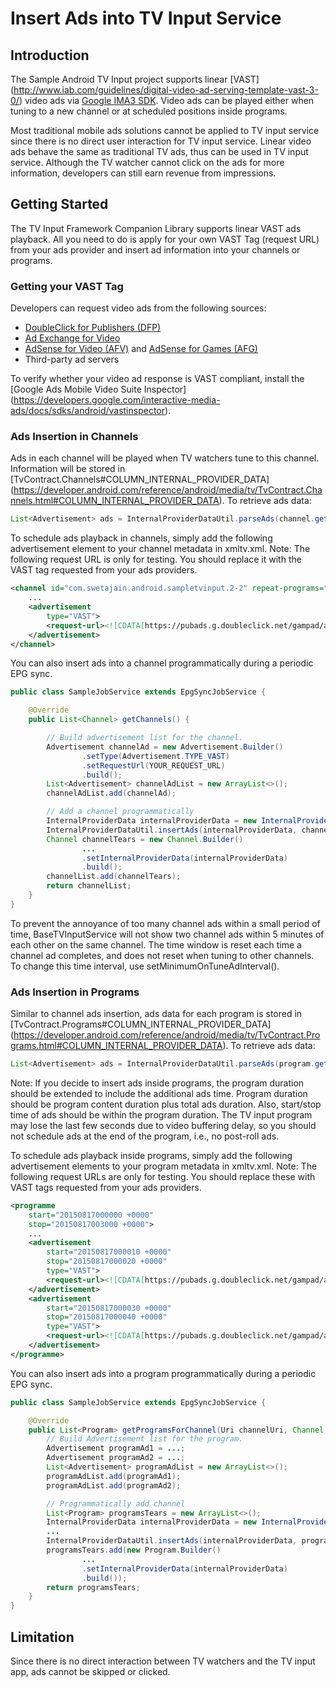 <!---
 Copyright 2016 Google Inc. All rights reserved.

 Licensed under the Apache License, Version 2.0 (the "License");
 you may not use this file except in compliance with the License.
 You may obtain a copy of the License at

      http://www.apache.org/licenses/LICENSE-2.0

 Unless required by applicable law or agreed to in writing, software
 distributed under the License is distributed on an "AS IS" BASIS,
 WITHOUT WARRANTIES OR CONDITIONS OF ANY KIND, either express or implied.
 See the License for the specific language governing permissions and
 limitations under the License.
-->
# Insert Ads into TV Input Service

## Introduction

The Sample Android TV Input project supports linear [VAST]
(http://www.iab.com/guidelines/digital-video-ad-serving-template-vast-3-0/) video ads via
[Google IMA3 SDK](https://developers.google.com/interactive-media-ads/). Video ads can be played
either when tuning to a new channel or at scheduled positions inside programs.

Most traditional mobile ads solutions cannot be applied to TV input service since there is no direct
user interaction for TV input service. Linear video ads behave the same as traditional TV ads, thus
can be used in TV input service. Although the TV watcher cannot click on the ads for more
information, developers can still earn revenue from impressions.

## Getting Started

The TV Input Framework Companion Library supports linear VAST ads playback. All you need to do is
apply for your own VAST Tag (request URL) from your ads provider and insert ad information into your
channels or programs.

### Getting your VAST Tag

Developers can request video ads from the following sources:
* [DoubleClick for Publishers (DFP)](https://www.doubleclickbygoogle.com/solutions/revenue-management/dfp/)
* [Ad Exchange for Video](https://www.doubleclickbygoogle.com/solutions/digital-marketing/ad-exchange/)
* [AdSense for Video (AFV)](https://support.google.com/adsense/answer/1705822?hl=en) and
[AdSense for Games (AFG)](https://support.google.com/adsense/answer/1705831?hl=en)
* Third-party ad servers


To verify whether your video ad response is VAST compliant, install the
[Google Ads Mobile Video Suite Inspector]
(https://developers.google.com/interactive-media-ads/docs/sdks/android/vastinspector).

### Ads Insertion in Channels

Ads in each channel will be played when TV watchers tune to this channel. Information will be
stored in [TvContract.Channels#COLUMN_INTERNAL_PROVIDER_DATA]
(https://developer.android.com/reference/android/media/tv/TvContract.Channels.html#COLUMN_INTERNAL_PROVIDER_DATA).
To retrieve ads data:

```java
List<Advertisement> ads = InternalProviderDataUtil.parseAds(channel.getInternalProviderData());
```

To schedule ads playback in channels, simply add the following advertisement element to your channel
metadata in xmltv.xml. Note: The following request URL is only for testing. You should replace it
with the VAST tag requested from your ads providers.

```xml
<channel id="com.swetajain.android.sampletvinput.2-2" repeat-programs="true">
    ...
    <advertisement
        type="VAST">
        <request-url><![CDATA[https://pubads.g.doubleclick.net/gampad/ads?sz=640x480&iu=/124319096/external/single_ad_samples&ciu_szs=300x250&impl=s&gdfp_req=1&env=vp&output=vast&unviewed_position_start=1&cust_params=deployment%3Ddevsite%26sample_ct%3Dlinear&correlator=]]></request-url>
    </advertisement>
</channel>
```

You can also insert ads into a channel programmatically during a periodic EPG sync.

```java
public class SampleJobService extends EpgSyncJobService {

    @Override
    public List<Channel> getChannels() {

        // Build advertisement list for the channel.
        Advertisement channelAd = new Advertisement.Builder()
                .setType(Advertisement.TYPE_VAST)
                .setRequestUrl(YOUR_REQUEST_URL)
                .build();
        List<Advertisement> channelAdList = new ArrayList<>();
        channelAdList.add(channelAd);

        // Add a channel programmatically
        InternalProviderData internalProviderData = new InternalProviderData();
        InternalProviderDataUtil.insertAds(internalProviderData, channelAdList);
        Channel channelTears = new Channel.Builder()
                ...
                .setInternalProviderData(internalProviderData)
                .build();
        channelList.add(channelTears);
        return channelList;
    }
}
```

To prevent the annoyance of too many channel ads within a small period of time, BaseTVInputService
will not show two channel ads within 5 minutes of each other on the same channel. The time window
is reset each time a channel ad completes, and does not reset when tuning to other channels.
To change this time interval, use setMinimumOnTuneAdInterval().

### Ads Insertion in Programs

Similar to channel ads insertion, ads data for each program is stored in
[TvContract.Programs#COLUMN_INTERNAL_PROVIDER_DATA]
(https://developer.android.com/reference/android/media/tv/TvContract.Programs.html#COLUMN_INTERNAL_PROVIDER_DATA).
To retrieve ads data:

```java
List<Advertisement> ads = InternalProviderDataUtil.parseAds(program.getInternalProviderData());
```

Note: If you decide to insert ads inside programs, the program duration should be extended to
include the additional ads time. Program duration should be program content duration plus total ads
duration. Also, start/stop time of ads should be within the program duration. The TV input program
may lose the last few seconds due to video buffering delay, so you should not schedule ads at the
end of the program, i.e., no post-roll ads.

To schedule ads playback inside programs, simply add the following advertisement elements to your
program metadata in xmltv.xml. Note: The following request URLs are only for testing. You should
replace these with VAST tags requested from your ads providers.

```xml
<programme
    start="20150817000000 +0000"
    stop="20150817003000 +0000">
    ...
    <advertisement
        start="20150817000010 +0000"
        stop="20150817000020 +0000"
        type="VAST">
        <request-url><![CDATA[https://pubads.g.doubleclick.net/gampad/ads?sz=640x480&iu=/124319096/external/single_ad_samples&ciu_szs=300x250&impl=s&gdfp_req=1&env=vp&output=vast&unviewed_position_start=1&cust_params=deployment%3Ddevsite%26sample_ct%3Dlinear&correlator=]]></request-url>
    </advertisement>
    <advertisement
        start="20150817000030 +0000"
        stop="20150817000040 +0000"
        type="VAST">
        <request-url><![CDATA[https://pubads.g.doubleclick.net/gampad/ads?sz=640x480&iu=/124319096/external/single_ad_samples&ciu_szs=300x250&impl=s&gdfp_req=1&env=vp&output=vast&unviewed_position_start=1&cust_params=deployment%3Ddevsite%26sample_ct%3Dredirectlinear&correlator=]]></request-url>
    </advertisement>
</programme>
```

You can also insert ads into a program programmatically during a periodic EPG sync.

```java
public class SampleJobService extends EpgSyncJobService {

    @Override
    public List<Program> getProgramsForChannel(Uri channelUri, Channel channel, long startMs, long endMs) {
        // Build Advertisement list for the program.
        Advertisement programAd1 = ...;
        Advertisement programAd2 = ...;
        List<Advertisement> programAdList = new ArrayList<>();
        programAdList.add(programAd1);
        programAdList.add(programAd2);

        // Programmatically add channel
        List<Program> programsTears = new ArrayList<>();
        InternalProviderData internalProviderData = new InternalProviderData();
        ...
        InternalProviderDataUtil.insertAds(internalProviderData, programAdList);
        programsTears.add(new Program.Builder()
                ...
                .setInternalProviderData(internalProviderData)
                .build());
        return programsTears;
    }
}
```

## Limitation

Since there is no direct interaction between TV watchers and the TV input app, ads cannot be skipped
or clicked.
